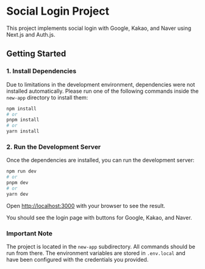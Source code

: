# Social Login Project

This project implements social login with Google, Kakao, and Naver using Next.js and Auth.js.

## Getting Started

### 1. Install Dependencies

Due to limitations in the development environment, dependencies were not installed automatically. Please run one of the following commands inside the `new-app` directory to install them:

```bash
npm install
# or
pnpm install
# or
yarn install
```

### 2. Run the Development Server

Once the dependencies are installed, you can run the development server:

```bash
npm run dev
# or
pnpm dev
# or
yarn dev
```

Open [http://localhost:3000](http://localhost:3000) with your browser to see the result.

You should see the login page with buttons for Google, Kakao, and Naver.

### Important Note

The project is located in the `new-app` subdirectory. All commands should be run from there.
The environment variables are stored in `.env.local` and have been configured with the credentials you provided.

